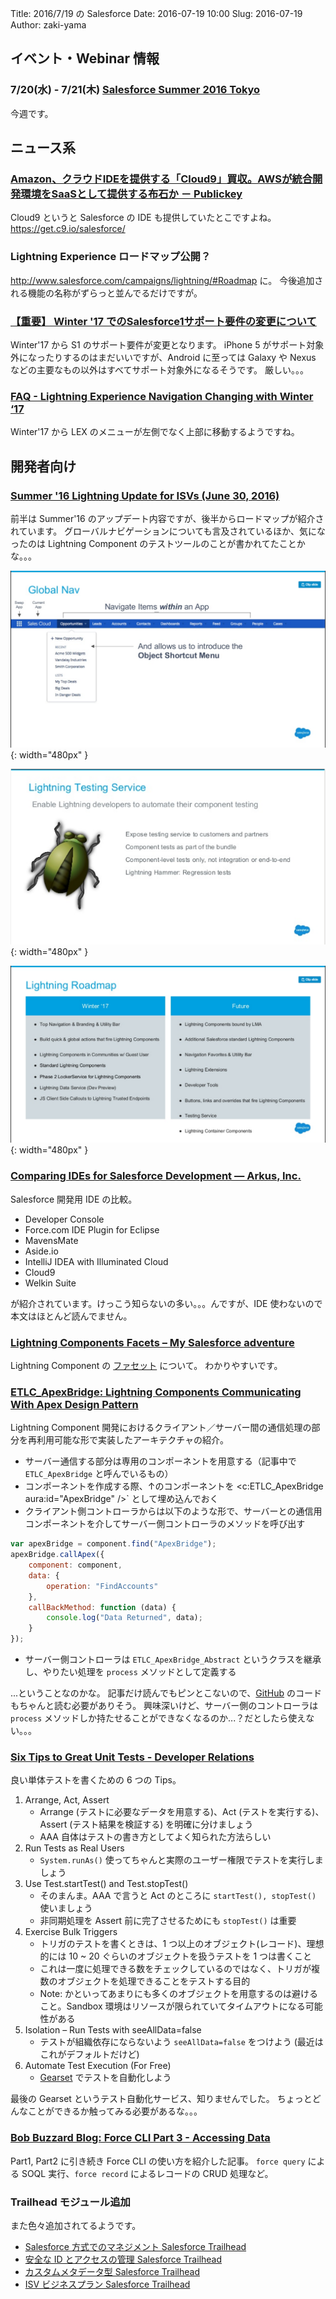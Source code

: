 Title: 2016/7/19 の Salesforce
Date: 2016-07-19 10:00
Slug: 2016-07-19
Author: zaki-yama

## イベント・Webinar 情報

### 7/20(水) - 7/21(木) [Salesforce Summer 2016 Tokyo](http://eventjp.salesforce.com/?dis=dev)

今週です。

## ニュース系

### [Amazon、クラウドIDEを提供する「Cloud9」買収。AWSが統合開発環境をSaaSとして提供する布石か － Publickey](http://www.publickey1.jp/blog/16/amazonidecloud9awssaas.html)

Cloud9 というと Salesforce の IDE も提供していたとこですよね。
https://get.c9.io/salesforce/

### Lightning Experience ロードマップ公開？

http://www.salesforce.com/campaigns/lightning/#Roadmap に。
今後追加される機能の名称がずらっと並んでるだけですが。

### [【重要】 Winter '17 でのSalesforce1サポート要件の変更について](https://help.salesforce.com/apex/HTViewSolution?urlname=Winter-17-ios-eos&language=ja)

Winter'17 から S1 のサポート要件が変更となります。
iPhone 5 がサポート対象外になったりするのはまだいいですが、Android に至っては Galaxy や Nexus などの主要なもの以外はすべてサポート対象外になるそうです。
厳しい。。。

### [FAQ - Lightning Experience Navigation Changing with Winter ‘17](https://help.salesforce.com/apex/HTViewSolution?urlname=FAQ-Lightning-Experience-Navigation-Changing-with-Winter-17&language=en_US&eid=ss-tc)

Winter'17 から LEX のメニューが左側でなく上部に移動するようですね。

## 開発者向け

### [Summer '16 Lightning Update for ISVs (June 30, 2016)](http://www.slideshare.net/partnerforce/summer-16-lightning-update-for-isvs-june-30-2016)

前半は Summer'16 のアップデート内容ですが、後半からロードマップが紹介されています。
グローバルナビゲーションについても言及されているほか、気になったのは Lightning Component のテストツールのことが書かれてたことかな。。。

![global-nav](./images/2016-07-19/global-nav.png){: width="480px" }

![lightning-testing-service](./images/2016-07-19/lightning-testing-service.png){: width="480px" }

![roadmap](./images/2016-07-19/roadmap.png){: width="480px" }

### [Comparing IDEs for Salesforce Development — Arkus, Inc.](http://www.arkusinc.com/archive/2016/comparing-ides-for-salesforce-development)

Salesforce 開発用 IDE の比較。

- Developer Console
- Force.com IDE Plugin for Eclipse
- MavensMate
- Aside.io
- IntelliJ IDEA with Illuminated Cloud
- Cloud9
- Welkin Suite

が紹介されています。けっこう知らないの多い。。。んですが、IDE 使わないので本文はほとんど読んでません。

### [Lightning Components Facets – My Salesforce adventure](https://albasfdc.wordpress.com/2016/05/30/lightning-components-facets/)

Lightning Component の [ファセット](https://developer.salesforce.com/docs/atlas.ja-jp.202.0.lightning.meta/lightning/components_facets.htm) について。
わかりやすいです。

### [ETLC_ApexBridge: Lightning Components Communicating With Apex Design Pattern](https://www.linkedin.com/pulse/etlcapexbridge-lightning-components-communicating-apex-andres-perez)

Lightning Component 開発におけるクライアント／サーバー間の通信処理の部分を再利用可能な形で実装したアーキテクチャの紹介。

- サーバー通信する部分は専用のコンポーネントを用意する（記事中で `ETLC_ApexBridge` と呼んでいるもの）
- コンポーネントを作成する際、↑のコンポーネントを <c:ETLC_ApexBridge aura:id="ApexBridge" />` として埋め込んでおく
- クライアント側コントローラからは以下のような形で、サーバーとの通信用コンポーネントを介してサーバー側コントローラのメソッドを呼び出す

```javascript
var apexBridge = component.find("ApexBridge");
apexBridge.callApex({
    component: component,
    data: {
        operation: "FindAccounts"
    },
    callBackMethod: function (data) {
        console.log("Data Returned", data);
    }
});
```

- サーバー側コントローラは `ETLC_ApexBridge_Abstract` というクラスを継承し、やりたい処理を `process` メソッドとして定義する

...ということなのかな。
記事だけ読んでもピンとこないので、[GitHub](https://github.com/eltoroit/ETLC_ApexBridge) のコードもちゃんと読む必要がありそう。
興味深いけど、サーバー側のコントローラは `process` メソッドしか持たせることができなくなるのか...？だとしたら使えない。。。

### [Six Tips to Great Unit Tests - Developer Relations](https://developer.salesforce.com/blogs/developer-relations/2016/07/six-tips-great-unit-tests.html?language=ja)

良い単体テストを書くための 6 つの Tips。

1. Arrange, Act, Assert
    - Arrange (テストに必要なデータを用意する)、Act (テストを実行する)、Assert (テスト結果を検証する) を明確に分けましょう
    - AAA 自体はテストの書き方としてよく知られた方法らしい
2. Run Tests as Real Users
    - `System.runAs()` 使ってちゃんと実際のユーザー権限でテストを実行しましょう
3. Use Test.startTest() and Test.stopTest()
    - そのまんま。AAA で言うと Act のところに `startTest(), stopTest()` 使いましょう
    - 非同期処理を Assert 前に完了させるためにも `stopTest()` は重要
4. Exercise Bulk Triggers
    - トリガのテストを書くときは、1 つ以上のオブジェクト(レコード)、理想的には 10 ~ 20 ぐらいのオブジェクトを扱うテストを 1 つは書くこと
    - これは一度に処理できる数をチェックしているのではなく、トリガが複数のオブジェクトを処理できることをテストする目的
    - Note: かといってあまりにも多くのオブジェクトを用意するのは避けること。Sandbox 環境はリソースが限られていてタイムアウトになる可能性がある
5. Isolation – Run Tests with seeAllData=false
    - テストが組織依存にならないよう `seeAllData=false` をつけよう (最近はこれがデフォルトだけど)
6. Automate Test Execution (For Free)
    - [Gearset](https://app.gearset.com/) でテストを自動化しよう

最後の Gearset というテスト自動化サービス、知りませんでした。
ちょっとどんなことができるか触ってみる必要があるな。。。

### [Bob Buzzard Blog: Force CLI Part 3 - Accessing Data](http://bobbuzzard.blogspot.jp/2016/07/force-cli-part-3-accessing-data.html)

Part1, Part2 に引き続き Force CLI の使い方を紹介した記事。
`force query` による SOQL 実行、`force record` によるレコードの CRUD 処理など。


### Trailhead モジュール追加

また色々追加されてるようです。

- [Salesforce 方式でのマネジメント Salesforce Trailhead](https://developer.salesforce.com/trailhead/ja/trail/manage_the_salesforce_way)
- [安全な ID とアクセスの管理 Salesforce Trailhead](https://developer.salesforce.com/trailhead/ja/trail/identity)
- [カスタムメタデータ型 Salesforce Trailhead](https://developer.salesforce.com/trailhead/ja/module/custom_metadata_types)
- [ISV ビジネスプラン Salesforce Trailhead](https://developer.salesforce.com/trailhead/ja/module/isv_business_plan)
